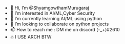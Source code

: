 - 👋 Hi, I’m @ShyamgowthamMurugaraj
- 👀 I’m interested in AI/ML,Cyber Security
- 🌱 I’m currently learning AI/ML using python
- 💞️ I’m looking to collaborate on python projects
- 📫 How to reach me : DM me on discord (-_+)#2610
- 🔥 I USE ARCH BTW
<!---
ShyamgowthamMurugaraj/ShyamgowthamMurugaraj is a ✨ special ✨ repository because its `README.md` (this file) appears on your GitHub profile.
You can click the Preview link to take a look at your changes.
--->
